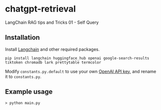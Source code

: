 # chatgpt-retrieval

LangChain RAG tips and Tricks 01 - Self Query

## Installation

Install [Langchain](https://github.com/hwchase17/langchain) and other required packages.

```
pip install langchain huggingface_hub openai google-search-results tiktoken chromadb lark prettytable termcolor
```

Modify `constants.py.default` to use your own [OpenAI API key](https://platform.openai.com/account/api-keys), and rename it to `constants.py`.

## Example usage

```
> python main.py
```
